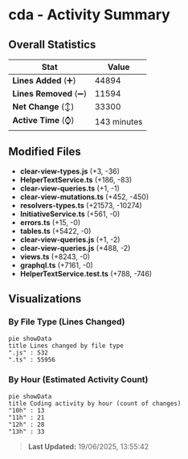 # cda - Activity Summary 

## Overall Statistics

| Stat                   | Value                                                             |
| ---------------------- | ----------------------------------------------------------------- |
| **Lines Added** (➕)   | 44894                                          |
| **Lines Removed** (➖) | 11594                                        |
| **Net Change** (↕)    | 33300                |
| **Active Time** (⌚)   | 143 minutes |


## Modified Files
- **clear-view-types.js** (+3, -36)
- **HelperTextService.ts** (+186, -83)
- **clear-view-queries.ts** (+1, -1)
- **clear-view-mutations.ts** (+452, -450)
- **resolvers-types.ts** (+21573, -10274)
- **InitiativeService.ts** (+561, -0)
- **errors.ts** (+15, -0)
- **tables.ts** (+5422, -0)
- **clear-view-queries.js** (+1, -2)
- **clear-view-queries.js** (+488, -2)
- **views.ts** (+8243, -0)
- **graphql.ts** (+7161, -0)
- **HelperTextService.test.ts** (+788, -746)

## Visualizations

### By File Type (Lines Changed)

```mermaid
pie showData
title Lines changed by file type
".js" : 532
".ts" : 55956
```

### By Hour (Estimated Activity Count)

```mermaid
pie showData
title Coding activity by hour (count of changes)
"10h" : 13
"11h" : 21
"12h" : 28
"13h" : 33
```


> **Last Updated:** 19/06/2025, 13:55:42